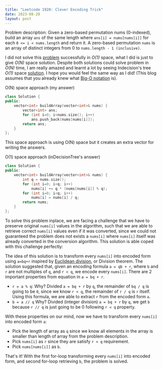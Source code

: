 ```yaml
---
title: "Leetcode 1920: Clever Encoding Trick"
date: 2023-08-20
layout: post
---
```


Problem description: Given a zero-based permutation nums (0-indexed), build an array `ans` of the same length where `ans[i] = nums[nums[i]]` for each `0 <= i < nums.length` and return it. A zero-based permutation `nums` is an array of distinct integers from 0 to `nums.length - 1 (inclusive)`.

I did not solve this [problem](https://leetcode.com/problems/build-array-from-permutation) successfully in *O(1)* space, what I did is just to give *O(N)* space solution. Despite both solutions could solve problem in *O(N)* time, I am really amazed and learnt a lot by seeing Indecision's tree *O(1)* space [solution](https://leetcode.com/problems/build-array-from-permutation/solutions/1315926/python-o-n-time-o-1-space-w-full-explanation/). I hope you would feel the same way as I did! (This blog assumes that you already knew what [Big-O notation](https://en.wikipedia.org/wiki/Big_O_notation) is).

O(N) space approach (my answer)
```cpp
class Solution {
public:
    vector<int> buildArray(vector<int>& nums) {
        vector<int> ans;
        for (int i=0; i<nums.size(); i++)
            ans.push_back(nums[nums[i]]);
        return ans;
    }
};
```

This space approach is using O(N) space but it creates an extra vector for writing the answers.

O(1) space approach (inDecisionTree's answer)
```c++
class Solution {
public:
    vector<int> buildArray(vector<int>& nums) {
        int q = nums.size();
        for (int i=0; i<q; i++)
            nums[i] += q * (nums[nums[i]] % q);
        for (int i=0; i<q; i++)
            nums[i] = nums[i] / q;
        return nums;
    }
};
```

To solve this problem inplace, we are facing a challenge that we have to preserve original `nums[i]` values in the algorithm, such that we are able to retrieve correct `nums[i]` values even if it was converted, since we could not guaranteed the problem does not exists a `nums[i]` where `nums[i]` itself was already converted in the conversion algorithm. This solution is able coped with this challenge perfectly:

The idea of this solution is to transform every `nums[i]` into encoded form using `a=bq+r` inspired by [Euclidean division](https://handwiki.org/wiki/Euclidean_division), or Division theorem. The solution suggested that, given an encoding formula `a = qb + r`, where `b` and `r` are not multiples of `q`, and `r < q`, we encode every `nums[i]`. There are 2 important properties from equation in `a = bq + r`.

* `r = a % q`: Why? Divided `a = bq + r` by `q`, the remainder of `bq / q` is going to be `0`, since we know `r < q`, the remainder of `r / q` is `r` itself. Using this formula, we are able to extract `r` from the encoded form `a`. 
* `b = a // q` Why? Divided (integer division) `a = bq + r` by `q`, we get `b` because `r // q` is just going to be 0 following `r < q` property.

With these properties on our mind, now we have to transform every `nums[i]` into encoded form `a`:
* Pick the length of array as `q` since we know all elements in the array is smaller than length of array from the problem description.
* Pick `nums[i]` as `r` since they are satisfy `r < q` requirement. 
* Pick `nums[nums[i]]` as `b`.

That's it! With the first for-loop transforming every `nums[i]` into encoded form, and second for-loop retrieving `b`, the problem is solved.